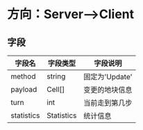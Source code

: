
# 方向：Server-->Client
## 字段
| 字段名 | 字段类型 | 字段说明 |
|-------|-------|-------|
| method  | string  | 固定为'Update'  |
| payload  | Cell[]  | 变更的地块信息  |
| turn  | int  | 当前走到第几步  |
| statistics  | Statistics  | 统计信息  |
